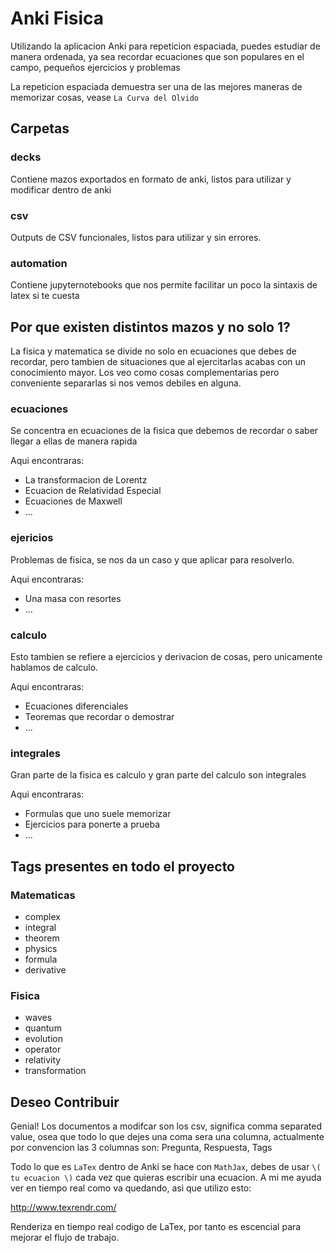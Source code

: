# Anki Fisica
Utilizando la aplicacion Anki para repeticion espaciada,
puedes estudiar de manera ordenada, ya sea recordar ecuaciones
que son populares en el campo, pequeños ejercicios y problemas

La repeticion espaciada demuestra ser una de las mejores maneras
de memorizar cosas, vease `La Curva del Olvido`



## Carpetas

### decks
Contiene mazos exportados en formato de anki, listos para utilizar y modificar dentro de anki

### csv
Outputs de CSV funcionales, listos para utilizar y sin errores.

### automation
Contiene jupyternotebooks que nos permite facilitar un poco la sintaxis de latex si te cuesta

## Por que existen distintos mazos y no solo 1?
La fisica y matematica se divide no solo en ecuaciones que debes de recordar, pero tambien de situaciones
que al ejercitarlas acabas con un conocimiento mayor. 
Los veo como cosas complementarias pero conveniente separarlas si nos vemos debiles en alguna.

### ecuaciones
Se concentra en ecuaciones de la fisica que debemos de recordar o saber llegar a ellas de manera rapida

Aqui encontraras:
  * La transformacion de Lorentz
  * Ecuacion de Relatividad Especial
  * Ecuaciones de Maxwell
  * ...
  
### ejericios
Problemas de fisica, se nos da un caso y que aplicar para resolverlo.

Aqui encontraras:
  * Una masa con resortes
  * ...

### calculo
Esto tambien se refiere a ejercicios y derivacion de cosas, pero unicamente
hablamos de calculo.

Aqui encontraras:
  * Ecuaciones diferenciales
  * Teoremas que recordar o demostrar
  * ...

### integrales
Gran parte de la fisica es calculo y gran parte del calculo son integrales

Aqui encontraras:
  * Formulas que uno suele memorizar
  * Ejercicios para ponerte a prueba
  * ...


## Tags presentes en todo el proyecto
### Matematicas
* complex
* integral
* theorem
* physics
* formula
* derivative

### Fisica
* waves
* quantum
* evolution
* operator
* relativity
* transformation

## Deseo Contribuir
Genial! Los documentos a modifcar son los csv, significa comma separated value, osea que todo lo que dejes una coma sera una columna, actualmente por convencion las 3 columnas son: Pregunta, Respuesta, Tags

Todo lo que es `LaTex` dentro de Anki se hace con `MathJax`, debes de usar `\( tu ecuacion \)` cada vez que quieras escribir una ecuacion. A mi me ayuda ver en tiempo real como va quedando, asi que utilizo esto:

http://www.texrendr.com/

Renderiza en tiempo real codigo de LaTex, por tanto es escencial para mejorar el flujo de trabajo.
